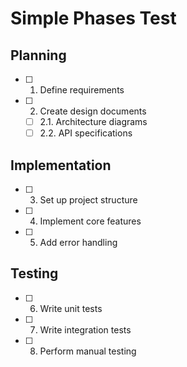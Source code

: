 # Simple Phases Test

## Planning

- [ ] 1. Define requirements
- [ ] 2. Create design documents
  - [ ] 2.1. Architecture diagrams
  - [ ] 2.2. API specifications

## Implementation

- [ ] 3. Set up project structure
- [ ] 4. Implement core features
- [ ] 5. Add error handling

## Testing

- [ ] 6. Write unit tests
- [ ] 7. Write integration tests
- [ ] 8. Perform manual testing
